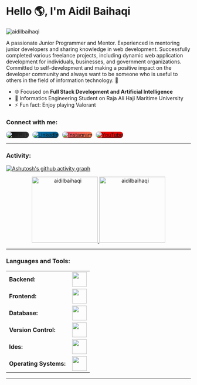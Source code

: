 <link rel="stylesheet" type='text/css' href="https://cdn.jsdelivr.net/gh/devicons/devicon@latest/devicon.min.css" />

# Hello 🌎, I'm Aidil Baihaqi
<img src="https://komarev.com/ghpvc/?username=aidilbaihaqi&label=Profile%20views&color=0e75b6&style=flat" alt="aidilbaihaqi" />

A passionate Junior Programmer and Mentor. Experienced in mentoring junior developers and sharing knowledge in web development. Successfully completed various freelance projects, including dynamic web application development for individuals, businesses, and government organizations. Committed to self-development and making a positive impact on the developer community and always want to be someone who is useful to others in the field of information technology. 🚀

- 🌐 Focused on <b>Full Stack Development and Artificial Intelligence</b>
- 🏫 Informatics Engineering Student on Raja Ali Haji Maritime University
- ⚡ Fun fact: Enjoy playing Valorant

<h3 align="left">Connect with me:</h3>
<div style="display: flex; gap: 10px; flex-wrap: wrap;">

  <!-- GitHub -->
  <a href="https://github.com/aidilbaihaqi" target="_blank">
    <img src="https://img.shields.io/badge/GitHub-000?style=for-the-badge&logo=github&logoColor=white" alt="GitHub" style="background: linear-gradient(135deg, #000000, #434343); border-radius: 8px;">
  </a>

  <!-- LinkedIn -->
  <a href="https://linkedin.com/in/aidilbaihaqi" target="_blank">
    <img src="https://img.shields.io/badge/LinkedIn-0077B5?style=for-the-badge&logo=linkedin&logoColor=white" alt="LinkedIn" style="background: linear-gradient(135deg, #0077B5, #005582); border-radius: 8px;">
  </a>

  <!-- Instagram -->
  <a href="https://instagram.com/albyhaqee" target="_blank">
    <img src="https://img.shields.io/badge/Instagram-E4405F?style=for-the-badge&logo=instagram&logoColor=white" alt="Instagram" style="background: linear-gradient(135deg, #E4405F, #FF7A45); border-radius: 8px;">
  </a>

  <!-- YouTube -->
  <a href="https://youtube.com/channel/aidilbaihaqi" target="_blank">
    <img src="https://img.shields.io/badge/YouTube-FF0000?style=for-the-badge&logo=youtube&logoColor=white" alt="YouTube" style="background: linear-gradient(135deg, #FF0000, #D70000); border-radius: 8px;">
  </a>

</div>


<p align="left">  </p>


------
<h3 align="left">Activity:</h3>

[![Ashutosh's github activity graph](https://github-readme-activity-graph.vercel.app/graph?username=aidilbaihaqi&bg_color=100f0f&color=4c5e9e&line=4c569e&point=403e41&area=true&hide_border=true)](https://github.com/ashutosh00710/github-readme-activity-graph)

<div align="center">
  <a href="https://github.com/aidilbaihaqi">
    <img height="180em" src="https://github-readme-stats.vercel.app/api/top-langs?username=aidilbaihaqi&show_icons=true&locale=en&layout=compact&theme=tokyonight" alt="aidilbaihaqi"/>
    <img height="180em" src="https://github-readme-stats.vercel.app/api?username=aidilbaihaqi&show_icons=true&locale=en&layout=compact&theme=tokyonight" alt="aidilbaihaqi"/>
  </a>
</div>

------
<h3 align="left">Languages and Tools:</h3>
<table>
    <tr>
        <td style="font-weight: bold; padding-right: 10px; vertical-align: center; border: none;">Backend:</td>
        <td><img height="40" src="https://skillicons.dev/icons?i=php,python,laravel,nodejs,fastapi,flask,express,nginx,vite"/></td>
    </tr>
    <tr>
        <td style="font-weight: bold; padding-right: 10px; vertical-align: center;">Frontend:</td>
        <td><img height="40" src="https://skillicons.dev/icons?i=react,mui,bootstrap,html,css,sass,js,ts,figma,tailwind"/></td>
    </tr>
    <tr>
        <td style="font-weight: bold; padding-right: 10px; vertical-align: center; border: none;">Database:</td>
        <td><img height="40" src="https://skillicons.dev/icons?i=mysql,mongodb"/></td>
    </tr>
    <tr>
        <td style="font-weight: bold; padding-right: 10px; vertical-align: center; border: none;">Version Control:</td>
        <td><img height="40" src="https://skillicons.dev/icons?i=git,github,gitlab,bitbucket"/></td>
    </tr>
    <tr>
        <td style="font-weight: bold; padding-right: 10px; vertical-align: center; border: none;">Ides:</td>
        <td><img height="40" src="https://skillicons.dev/icons?i=vscode,phpstorm,eclipse,visualstudio"/></td>
    </tr>
    <tr>
        <td style="font-weight: bold; padding-right: 10px; vertical-align: center; border: none;">Operating Systems:</td>
        <td><img height="40" src="https://skillicons.dev/icons?i=windows,ubuntu"/></td>
    </tr>
</table>

------
